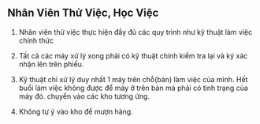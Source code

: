 ## Nhân Viên Thử Việc, Học Việc

1. Nhân viên thử việc thực hiện đầy đủ các quy trình như kỹ thuật làm việc chính thức

2. Tất cả các máy xử lý xong phải có kỹ thuật chính kiểm tra lại và ký xác nhận lên trên phiếu.

3. Kỹ thuật chỉ xử lý duy nhất 1 máy trên chỗ(bàn) làm việc của mình. Hết buổi làm việc không được để máy ở trên bàn mà phải có tình trạng của máy đó. chuyển vào các kho tương ứng.

4. Không tự ý vào kho để mượn hàng.
